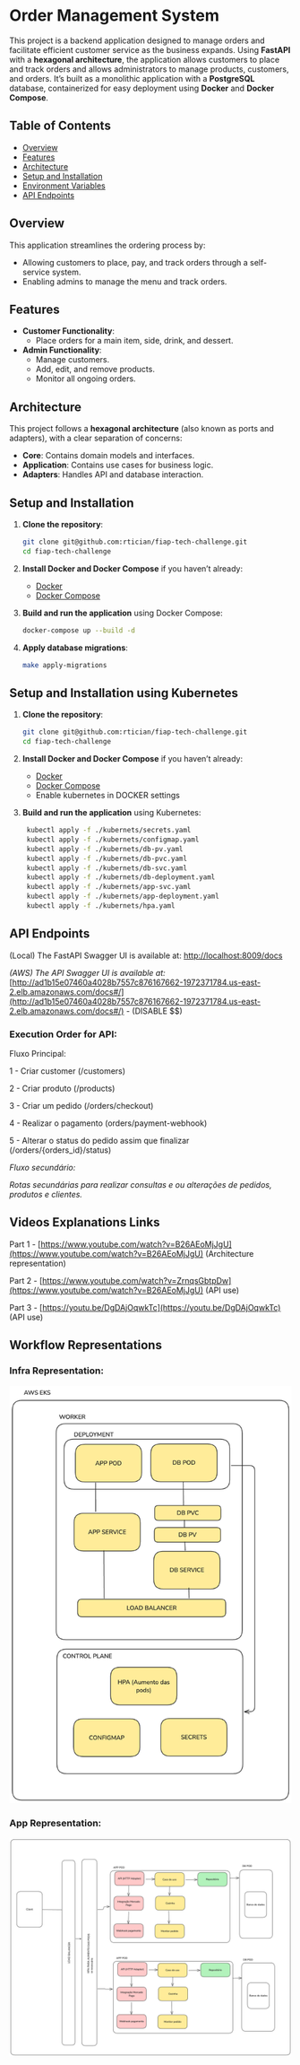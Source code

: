 # Order Management System

This project is a backend application designed to manage orders and facilitate efficient customer service as the business expands. Using **FastAPI** with a **hexagonal architecture**, the application allows customers to place and track orders and allows administrators to manage products, customers, and orders. It’s built as a monolithic application with a **PostgreSQL** database, containerized for easy deployment using **Docker** and **Docker Compose**.

## Table of Contents
- [Overview](#overview)
- [Features](#features)
- [Architecture](#architecture)
- [Setup and Installation](#setup-and-installation)
- [Environment Variables](#environment-variables)
- [API Endpoints](#api-endpoints)

## Overview
This application streamlines the ordering process by:
- Allowing customers to place, pay, and track orders through a self-service system.
- Enabling admins to manage the menu and track orders.

## Features
- **Customer Functionality**:
  - Place orders for a main item, side, drink, and dessert.
- **Admin Functionality**:
  - Manage customers.
  - Add, edit, and remove products.
  - Monitor all ongoing orders.

## Architecture
This project follows a **hexagonal architecture** (also known as ports and adapters), with a clear separation of concerns:
- **Core**: Contains domain models and interfaces.
- **Application**: Contains use cases for business logic.
- **Adapters**: Handles API and database interaction.


## Setup and Installation

1. **Clone the repository**:
    ```bash
    git clone git@github.com:rtician/fiap-tech-challenge.git
    cd fiap-tech-challenge
    ```

2. **Install Docker and Docker Compose** if you haven’t already:
    - [Docker](https://docs.docker.com/get-docker/)
    - [Docker Compose](https://docs.docker.com/compose/install/)

3. **Build and run the application** using Docker Compose:
    ```bash
    docker-compose up --build -d
    ```

4. **Apply database migrations**:
    ```bash
   make apply-migrations
   ```
## Setup and Installation using Kubernetes

1. **Clone the repository**:
    ```bash
    git clone git@github.com:rtician/fiap-tech-challenge.git
    cd fiap-tech-challenge
    ```
2. **Install Docker and Docker Compose** if you haven’t already:
    - [Docker](https://docs.docker.com/get-docker/)
    - [Docker Compose](https://docs.docker.com/compose/install/)
    - Enable kubernetes in DOCKER settings

3. **Build and run the application** using Kubernetes:
   ```bash
    kubectl apply -f ./kubernets/secrets.yaml
    kubectl apply -f ./kubernets/configmap.yaml
    kubectl apply -f ./kubernets/db-pv.yaml
    kubectl apply -f ./kubernets/db-pvc.yaml
    kubectl apply -f ./kubernets/db-svc.yaml
    kubectl apply -f ./kubernets/db-deployment.yaml
    kubectl apply -f ./kubernets/app-svc.yaml
    kubectl apply -f ./kubernets/app-deployment.yaml
    kubectl apply -f ./kubernets/hpa.yaml
   ```

## API Endpoints
(Local) The FastAPI Swagger UI is available at: [http://localhost:8009/docs](http://localhost:8009/docs)

*(AWS) The API Swagger UI is available at:* [http://ad1b15e07460a4028b7557c876167662-1972371784.us-east-2.elb.amazonaws.com/docs#/](http://ad1b15e07460a4028b7557c876167662-1972371784.us-east-2.elb.amazonaws.com/docs#/) - (DISABLE $$)

### Execution Order for API:
Fluxo Principal:

1 - Criar customer (/customers)

2 - Criar produto (/products)

3 - Criar um pedido (/orders/checkout)

4 - Realizar o pagamento (orders/payment-webhook)

5 - Alterar o status do pedido assim que finalizar (/orders/{orders_id}/status)

*Fluxo secundário:*

*Rotas secundárias para realizar consultas e ou alterações de pedidos, produtos e clientes.*

## Videos Explanations Links
Part 1 - [https://www.youtube.com/watch?v=B26AEoMjJgU](https://www.youtube.com/watch?v=B26AEoMjJgU) (Architecture representation)

Part 2 - [https://www.youtube.com/watch?v=ZrnqsGbtpDw](https://www.youtube.com/watch?v=B26AEoMjJgU) (API use)

Part 3 - [https://youtu.be/DgDAjOqwkTc](https://youtu.be/DgDAjOqwkTc) (API use)

## Workflow Representations
### Infra Representation:
![](./assets/workflows/infra-workflow.png)
### App Representation:
![](./assets/workflows/app-workflow.png)
